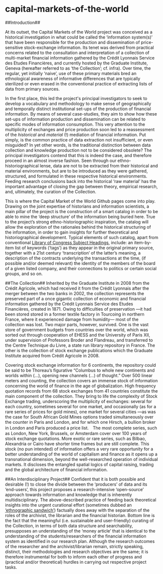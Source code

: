# capital-markets-of-the-world

##Introduction##

At its outset, the Capital Markets of the World project was conceived as a historical investigation in what could be called the ‘information system(s)’ that have been responsible for the production and dissemination of price-sensitive stock-exchange information. Its tenet was derived from practical concerns related to the consultation and interpretation of a collection of multi-market financial information gathered by the Crédit Lyonnais Service des Etudes Financières, and currently hosted by the Graduate Institute, Geneva (hereafter referred to as ‘the Collection’; cf. infra). Over time, the regular, yet initially ‘naive’, use of these primary materials bred an ethnological awareness of informative differences that are typically sterilized or even erased in the conventional practice of extracting lists of data from primary sources.

In the first place, this led the project's principal investigators to seek to develop a vocabulary and methodology to make sense of geographically and temporally distinct institutional set-ups of the production of financial information. By means of several case-studies, they aim to show how these set-ups of information production and dissemination can be related to specific modes of information consumption. This very attention to the multiplicity of exchanges and price production soon led to a reassessment of the *historical* and *material* (!) mediation of financial information. Put simply, is the common practice of data extraction not insufficient, or even misguided? In yet other words, is the traditional distinction between data collection and knowledge production not to be considered obsolete? The principal investigators contend that this is indeed the case, and therefore proceed in an almost inverse fashion. Seen through our ethno-historiographical lense, data are not to be extracted from their historical and material environments, but are to be introduced as they were gathered, structured, and formulated in these respective historical environments. Feeding research conclusions back into the historical ‘raw material’ has the important advantage of closing the gap between theory, empirical research, and, ultimately, the curation of the Collection. 

This is where the Capital Market of the World Github pages come into play. Drawing on the joint expertise of historians and information scientists, a main pillar of the project is the construction of a smart catalog in order to be able to mine the ‘deep structure’ of the information being buried here. True to the project’s strong ethno-historiographic inspiration, the catalog will allow the exploration of the rationales behind the historical structuring of the information, in order to gain insights for further theoretical and historiographical development. Typical elements of such catalog, apart from conventional [Library of Congress Subject Headings](https://en.wikipedia.org/wiki/Library_of_Congress_Subject_Headings), include: an item-by-item list of keywords (‘tags’) as they appear in the original primary source, together with a 21st century ‘transcription’ of the latter’s meaning, a description of the contracts underlying the transactions at the time, (if possible and/or deemed relevant) the identity of the members of the board of a given listed company, and their connections to politics or certain social groups, and so on. 

##The Collection##
Inherited by the Graduate Institute in 2008 from the Crédit Agricole, which had received it from the Crédit Lyonnais after the merger between the two banks in 2002, the collection represents the preserved part of a once gigantic collection of economic and financial information gathered by the Crédit Lyonnais Service des Etudes Financières, created in 1871. Owing to difficulties of preservation —it had been stored stored in a former textile factory in Tourcoing in northern France, where it experienced damage from humidity— most of the collection was lost. Two major parts, however, survived. One is  the vast store of government budgets from countries over the world, which was sorted out through cooperation of EHESS and the University of Paris XII, under supervision of Professors Broder and Flandreau, and transferred to the Centre Technique du Livre, a state run library repository in France. The other is the collection of stock exchange publications which the Graduate Institute acquired from Crédit Agricole in 2008. 

Covering stock exchange information for 6 continents, the repository could be said to be Thoreau’s figurative “Columbus to whole new continents and worlds within (…), opening new channels (…) of thought.” Over 500 linear meters and counting, the collection covers an immense stock of information concerning the world of finance in the age of globalization.  High frequency quotation records from 68 stock exchanges from 41 countries constitute the main component of the collection. They bring to life the complexity of Stock Exchange trading, underscoring the multiplicity of exchanges: several for each country, sometimes several for one market, and occasionally (as for a rare series of prices for gold mines), one market for several cities —as was the case for South African Gold Mines options traded simultaneously over the counter in Paris and London, and for which one Hirsch, a bullion broker in London and Paris produced a price list.　The most complete series, such as London, New York, Brussels, or Amsterdam cover over 100 years of stock exchange quotations. More exotic or rare series, such as Bilbao, Alexandria or Cairo have shorter time frames but are still complete.  This stock (no pun intended) of information offers a very rare opportunity for a better understanding of the world of capitalism and finance as it opens up a transnational dimension, beyond the well-researched operation of individual markets. It discloses the entangled spatial logics of capital raising, trading and the global architecture of financial information.

##An Interdisciplinary Project##
Confident that it is both possible and desirable (!) to close the divide between the ‘producers’ of data and its ‘end-users’, this project proposes a research-intensive ‘open-source’ approach towards information and knowledge that is inherently multidisciplinary. The above-described practice of feeding back theoretical insights into the urgent curational effort (sometimes dubbed an [‘ethnographic sandwich’](http://onlinelibrary.wiley.com/doi/10.1002/9781118325513.ch6/summary)) factually does away with the separation of the roles of the archivist, the librarian and the financial historian. Bottom line is the fact that the meaningful (i.e. sustainable and user-friendly) curating of the Collection, in terms of both data structure and searchability, presupposes an understanding of the ‘money article’ that is identical to the understanding of the students/researchers of the financial information system as identified in our research plan. Although the research outcomes of the researcher and the archivist/librarian remain, strictly speaking, distinct, their methodologies and research objectives are the same; it is therefore instrumental for both to inform each other of progress and (practical and/or theoretical) hurdles in carrying out respective project tasks.
